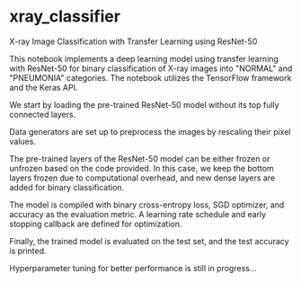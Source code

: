 # xray_classifier
X-ray Image Classification with Transfer Learning using ResNet-50

This notebook implements a deep learning model using transfer learning with ResNet-50 for binary classification of X-ray images into "NORMAL" and "PNEUMONIA" categories. The notebook utilizes the TensorFlow framework and the Keras API.

We start by loading the pre-trained ResNet-50 model without its top fully connected layers.

Data generators are set up to preprocess the images by rescaling their pixel values.

The pre-trained layers of the ResNet-50 model can be either frozen or unfrozen based on the code provided. In this case, we keep the bottom layers frozen due to computational overhead, and new dense layers are added for binary classification.

The model is compiled with binary cross-entropy loss, SGD optimizer, and accuracy as the evaluation metric. A learning rate schedule and early stopping callback are defined for optimization.

Finally, the trained model is evaluated on the test set, and the test accuracy is printed.

Hyperparameter tuning for better performance is still in progress...
